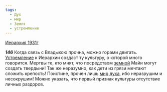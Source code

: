 ```yaml
---
tags:
  - Дух
  - мир
  - Земля
  - устремление
---
```


[Иерархия 1931г](/agni/1931)

___146___
Когда связь с Владыкою прочна, можно горами двигать. [Устремление](/tag/#устремление) к Иерархии создаст ту культуру, о которой много говорится. Мертвы те, кто мнят, что посредством [земной](/tag/#Земля) Майи могут создать твердыни! Так же неразумно, как дети из грязи мечтают сложить крепость! Поистине, прочен лишь [мир](/tag/#мир) [духа](/tag/#Дух), ибо неразрушим и несокрушим! Можно указать, что первый признак культуры отсутствие личных раздоров.   

